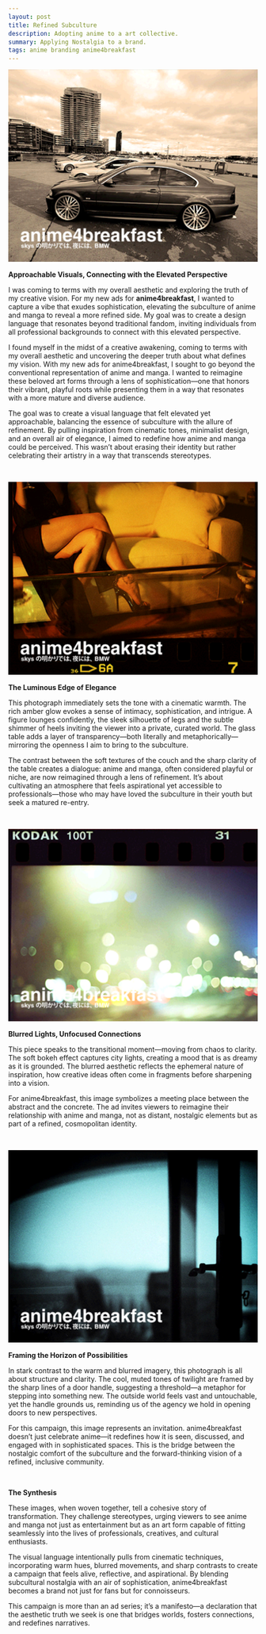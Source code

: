 ```yaml
---
layout: post
title: Refined Subculture
description: Adopting anime to a art collective.
summary: Applying Nostalgia to a brand.
tags: anime branding anime4breakfast 
---
```


![bmw1](/assets/img/bmw1.png)

**Approachable Visuals, Connecting with the Elevated Perspective**

I was coming to terms with my overall aesthetic and exploring the truth of my creative vision. For my new ads for **anime4breakfast**, I wanted to capture a vibe that exudes sophistication, elevating the subculture of anime and manga to reveal a more refined side. My goal was to create a design language that resonates beyond traditional fandom, inviting individuals from all professional backgrounds to connect with this elevated perspective.

I found myself in the midst of a creative awakening, coming to terms with my overall aesthetic and uncovering the deeper truth about what defines my vision. With my new ads for anime4breakfast, I sought to go beyond the conventional representation of anime and manga. I wanted to reimagine these beloved art forms through a lens of sophistication—one that honors their vibrant, playful roots while presenting them in a way that resonates with a more mature and diverse audience.

The goal was to create a visual language that felt elevated yet approachable, balancing the essence of subculture with the allure of refinement. By pulling inspiration from cinematic tones, minimalist design, and an overall air of elegance, I aimed to redefine how anime and manga could be perceived. This wasn’t about erasing their identity but rather celebrating their artistry in a way that transcends stereotypes.

<br>

![bmw2](/assets/img/bmw2.png)

**The Luminous Edge of Elegance**

This photograph immediately sets the tone with a cinematic warmth. The rich amber glow evokes a sense of intimacy, sophistication, and intrigue. A figure lounges confidently, the sleek silhouette of legs and the subtle shimmer of heels inviting the viewer into a private, curated world. The glass table adds a layer of transparency—both literally and metaphorically—mirroring the openness I aim to bring to the subculture.

The contrast between the soft textures of the couch and the sharp clarity of the table creates a dialogue: anime and manga, often considered playful or niche, are now reimagined through a lens of refinement. It’s about cultivating an atmosphere that feels aspirational yet accessible to professionals—those who may have loved the subculture in their youth but seek a matured re-entry.

<br>

![bmw4](/assets/img/bmw4.png)

**Blurred Lights, Unfocused Connections**

This piece speaks to the transitional moment—moving from chaos to clarity. The soft bokeh effect captures city lights, creating a mood that is as dreamy as it is grounded. The blurred aesthetic reflects the ephemeral nature of inspiration, how creative ideas often come in fragments before sharpening into a vision.

For anime4breakfast, this image symbolizes a meeting place between the abstract and the concrete. The ad invites viewers to reimagine their relationship with anime and manga, not as distant, nostalgic elements but as part of a refined, cosmopolitan identity.

<br>

![bmw3](/assets/img/bmw3.png)

**Framing the Horizon of Possibilities**

In stark contrast to the warm and blurred imagery, this photograph is all about structure and clarity. The cool, muted tones of twilight are framed by the sharp lines of a door handle, suggesting a threshold—a metaphor for stepping into something new. The outside world feels vast and untouchable, yet the handle grounds us, reminding us of the agency we hold in opening doors to new perspectives.

For this campaign, this image represents an invitation. anime4breakfast doesn’t just celebrate anime—it redefines how it is seen, discussed, and engaged with in sophisticated spaces. This is the bridge between the nostalgic comfort of the subculture and the forward-thinking vision of a refined, inclusive community.

<br>

**The Synthesis**

These images, when woven together, tell a cohesive story of transformation. They challenge stereotypes, urging viewers to see anime and manga not just as entertainment but as an art form capable of fitting seamlessly into the lives of professionals, creatives, and cultural enthusiasts.

The visual language intentionally pulls from cinematic techniques, incorporating warm hues, blurred movements, and sharp contrasts to create a campaign that feels alive, reflective, and aspirational. By blending subcultural nostalgia with an air of sophistication, anime4breakfast becomes a brand not just for fans but for connoisseurs.

This campaign is more than an ad series; it’s a manifesto—a declaration that the aesthetic truth we seek is one that bridges worlds, fosters connections, and redefines narratives.